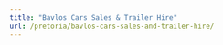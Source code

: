 ```yaml
---
title: "Bavlos Cars Sales & Trailer Hire"
url: /pretoria/bavlos-cars-sales-and-trailer-hire/
---
```

